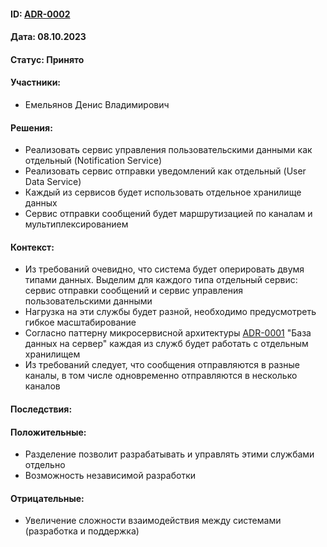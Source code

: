 #### ID: [ADR-0002](ADR-0002.md)

#### Дата: 08.10.2023

#### Статус: Принято

#### Участники:
* Емельянов Денис Владимирович

#### Решения:
* Реализовать сервис управления пользовательскими данными как отдельный (Notification Service)
* Реализовать сервис отправки уведомлений как отдельный (User Data Service)
* Каждый из сервисов будет использовать отдельное хранилище данных
* Сервис отправки сообщений будет маршрутизацией по каналам и мультиплексированием

#### Контекст:
* Из требований очевидно, что система будет оперировать двумя типами данных. Выделим для каждого типа отдельный сервис: сервис отправки сообщений и сервис управления пользовательскими данными
* Нагрузка на эти службы будет разной, необходимо предусмотреть гибкое масштабирование
* Согласно паттерну микросервисной архитектуры [ADR-0001](ADR-0001.md) "База данных на сервер" каждая из служб будет работать с отдельным хранилищем
* Из требований следует, что сообщения отправляются в разные каналы, в том числе одновременно отправляются в несколько каналов
#### Последствия:

#### Положительные:
* Разделение позволит разрабатывать и управлять этими службами отдельно
* Возможность независимой разработки

#### Отрицательные:
* Увеличение сложности взаимодействия между системами (разработка и поддержка)

